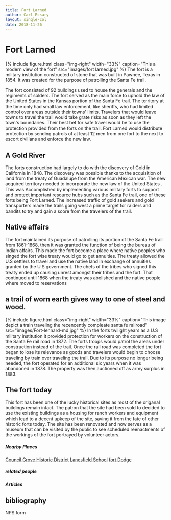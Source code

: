 ```yaml
---
title: Fort Larned
author: Carl Essary
layout: single-col
date: 2018-11-26
---
```


# Fort Larned

{% include figure.html
  class="img-right"
  width="33%"
  caption="This a modern view of the fort"
  src="images/fort larned.jpg"
%}
 The fort is a military institution constructed of stone that was
built in Pawnee, Texas in 1854. It was created for the purpose of patrolling the Santa Fe trail.

 The fort consisted of 92 buildings used to house the generals
 and the regiments of solders. The fort served as the
 main force to uphold the law of the United States in the Kansas portion
  of the Santa Fe trail.
 The territory at the time only had small law enforcement,
 like sheriffs, who had limited control over areas outside their
 towns' limits. Travelers that would leave towns to travel the trail
 would take grate risks as soon as they left the town's boundaries.
Their best bet for safe travel would be to use the protection provided from
the forts on the trail. Fort Larned would distribute protection by sending patrols
 of at least 12 men from one fort to the next to escort civilians and enforce the new law.


## A Gold River
The forts construction had largely to do with the discovery
of Gold in California in 1848. The discovery was possible thanks to the acquisition of land
from the treaty of Guadalupe from the American Mexican war.
The new acquired territory needed to incorporate the new law
of the United States . This was Accomplished by implementing various military
forts to support and protect important resource hubs such as the Santa Fe trail,
one of these forts being Fort Larned. The increased traffic of gold seekers
and gold transporters made the trails going west a prime target for raiders and
bandits to try and gain a score from the travelers of the trail.

## Native affairs
The fort maintained its purpose of patrolling its portion of the Santa Fe trail
from 1861-1868, then it was granted the function of being the bureau of Indian
affairs. This made the fort become a place where native peoples who singed the
fort wise treaty would go to get annuities. The treaty allowed the U.S  settlers to travel and use the native land in exchange of annuities granted by the U.S government.  The chefs of the tribes who signed this treaty ended up causing unrest amongst their tribes and the fort. That continued until 1868 when the treaty was abolished and the native people where moved to reservations

## a trail of worn earth gives way to one of steel and wood.
{% include figure.html
  class="img-right"
  width="33%"
  caption="This image depict a train traveling the recencently compleate santa fe railroad"
  src="images/Fort-lennard-md.jpg"
%}
In the forts twilight years as a U.S military institution it provided protection for workers on the construction of the Santa Fe rail road in 1872. The forts troops would patrol the areas under construction instead of the trail. Once the rail road was completed the fort began to lose its relevance as goods and travelers would begin to choose traveling by train over traveling the trail. Due to its purpose no longer being needed, the fort operated for an additional six years when it was abandoned in 1878. The property was then auctioned off as army surplus in 1883.

## The fort today
This fort has been one of the lucky historical sites as most of the origanal buildings remain intact. The patron that the site had been sold to decided to use the existing buildings as a housing for ranch workers and equipment which lead to a decent upkeep of the site, saving it from the fate of other historic forts today. The site has been renovated and now serves as a museum that can be visited by the public to see scheduled reenactments of the workings of the fort portrayed by volunteer actors.  
##### Nearby Places
[Council Grove Historic District](https://en.wikipedia.org/wiki/Council_Grove_Historic_District)
[Lanesfield School](https://www.jocogov.org/facility/lanesfield-historic-site)
[fort Dodge](https://www.legendsofamerica.com/ks-fortdodge/)
##### related people 
##### Articles 
## bibliography
NPS.form
